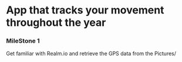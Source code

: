 # App that tracks your movement throughout the year

### MileStone 1 
Get familiar with Realm.io and retrieve the GPS data from the Pictures/

